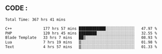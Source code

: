 ## CODE :
<!--START_SECTION:waka-->

```txt
Total Time: 367 hrs 41 mins

C++              177 hrs 57 mins ████████████░░░░░░░░░░░░░   47.97 %
PHP              120 hrs 45 mins ████████░░░░░░░░░░░░░░░░░   32.55 %
Blade Template   33 hrs 7 mins   ██▒░░░░░░░░░░░░░░░░░░░░░░   08.93 %
Lua              7 hrs 19 mins   ▒░░░░░░░░░░░░░░░░░░░░░░░░   01.98 %
Text             4 hrs 57 mins   ▒░░░░░░░░░░░░░░░░░░░░░░░░   01.33 %
```

<!--END_SECTION:waka-->
